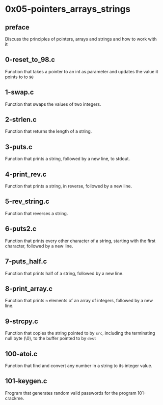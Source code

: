 # 0x05-pointers_arrays_strings

## preface
   Discuss the principles of pointers, arrays and strings and how to work with it

## 0-reset_to_98.c

   Function that takes a pointer to an int as parameter and updates the value it points to to `98`

## 1-swap.c

   Function that swaps the values of two integers.

## 2-strlen.c

   Function that returns the length of a string.

## 3-puts.c

   Function that prints a string, followed by a new line, to stdout.

## 4-print_rev.c

   Function that prints a string, in reverse, followed by a new line.

## 5-rev_string.c

   Function that reverses a string.

## 6-puts2.c

   Function that prints every other character of a string, starting with the first character, followed by a new line.

## 7-puts_half.c

   Function that prints half of a string, followed by a new line.

## 8-print_array.c

   Function that prints `n` elements of an array of integers, followed by a new line.

## 9-strcpy.c

   Function that copies the string pointed to by `src`, including the terminating null byte (\0), to the buffer pointed to by `dest`

## 100-atoi.c

   Function that find and convert any number in a string to its integer value.

## 101-keygen.c

   Frogram that generates random valid passwords for the program 101-crackme.